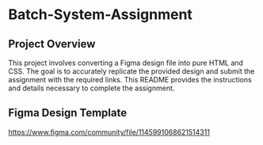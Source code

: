 # Batch-System-Assignment

## Project Overview

This project involves converting a Figma design file into pure HTML and CSS. The goal is to accurately replicate the provided design and submit the assignment with the required links. This README provides the instructions and details necessary to complete the assignment.

## Figma Design Template
https://www.figma.com/community/file/1145991068621514311
